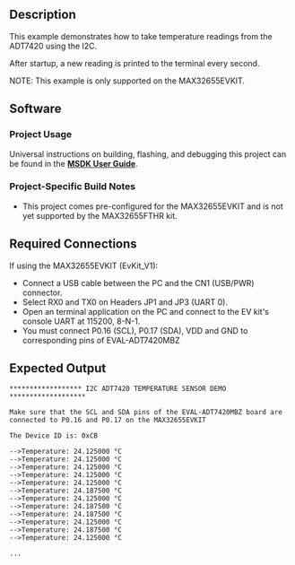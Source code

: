 ## Description

This example demonstrates how to take temperature readings from the ADT7420 using the I2C.

After startup, a new reading is printed to the terminal every second.

NOTE: This example is only supported on the MAX32655EVKIT.

## Software

### Project Usage

Universal instructions on building, flashing, and debugging this project can be found in the **[MSDK User Guide](https://analog-devices-msdk.github.io/msdk/USERGUIDE/)**.

### Project-Specific Build Notes

* This project comes pre-configured for the MAX32655EVKIT and is not yet supported by the MAX32655FTHR kit.

## Required Connections

If using the MAX32655EVKIT (EvKit\_V1):
-   Connect a USB cable between the PC and the CN1 (USB/PWR) connector.
-   Select RX0 and TX0 on Headers JP1 and JP3 (UART 0).
-   Open an terminal application on the PC and connect to the EV kit's console UART at 115200, 8-N-1.
-   You must connect P0.16 (SCL), P0.17 (SDA), VDD and GND to corresponding pins of EVAL-ADT7420MBZ 

## Expected Output

```
****************** I2C ADT7420 TEMPERATURE SENSOR DEMO *******************

Make sure that the SCL and SDA pins of the EVAL-ADT7420MBZ board are connected to P0.16 and P0.17 on the MAX32655EVKIT

The Device ID is: 0xCB

-->Temperature: 24.125000 °C
-->Temperature: 24.125000 °C
-->Temperature: 24.125000 °C
-->Temperature: 24.125000 °C
-->Temperature: 24.125000 °C
-->Temperature: 24.187500 °C
-->Temperature: 24.125000 °C
-->Temperature: 24.187500 °C
-->Temperature: 24.187500 °C
-->Temperature: 24.125000 °C
-->Temperature: 24.187500 °C
-->Temperature: 24.125000 °C

...
```


